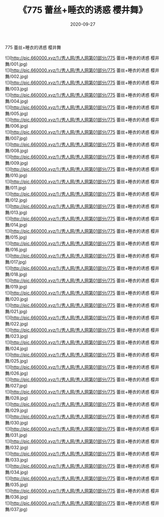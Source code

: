 ﻿---
layout: post
title:  《775 蕾丝+睡衣的诱惑 樱井舞》
date:   2020-09-27
img: http://pic.660000.xyz/1:/秀人网/秀人网第01部分/775 蕾丝+睡衣的诱惑 樱井舞/000.jpg
categories: [美女, 清纯, 唯美]
---

775 蕾丝+睡衣的诱惑 樱井舞

  ![](http://pic.660000.xyz/1:/秀人网/秀人网第01部分/775 蕾丝+睡衣的诱惑 樱井舞/001.jpg) <br> ![](http://pic.660000.xyz/1:/秀人网/秀人网第01部分/775 蕾丝+睡衣的诱惑 樱井舞/002.jpg) <br> ![](http://pic.660000.xyz/1:/秀人网/秀人网第01部分/775 蕾丝+睡衣的诱惑 樱井舞/003.jpg) <br> ![](http://pic.660000.xyz/1:/秀人网/秀人网第01部分/775 蕾丝+睡衣的诱惑 樱井舞/004.jpg) <br> ![](http://pic.660000.xyz/1:/秀人网/秀人网第01部分/775 蕾丝+睡衣的诱惑 樱井舞/005.jpg) <br> ![](http://pic.660000.xyz/1:/秀人网/秀人网第01部分/775 蕾丝+睡衣的诱惑 樱井舞/006.jpg) <br> ![](http://pic.660000.xyz/1:/秀人网/秀人网第01部分/775 蕾丝+睡衣的诱惑 樱井舞/007.jpg) <br> ![](http://pic.660000.xyz/1:/秀人网/秀人网第01部分/775 蕾丝+睡衣的诱惑 樱井舞/008.jpg) <br> ![](http://pic.660000.xyz/1:/秀人网/秀人网第01部分/775 蕾丝+睡衣的诱惑 樱井舞/009.jpg) <br> ![](http://pic.660000.xyz/1:/秀人网/秀人网第01部分/775 蕾丝+睡衣的诱惑 樱井舞/010.jpg) <br> ![](http://pic.660000.xyz/1:/秀人网/秀人网第01部分/775 蕾丝+睡衣的诱惑 樱井舞/011.jpg) <br> ![](http://pic.660000.xyz/1:/秀人网/秀人网第01部分/775 蕾丝+睡衣的诱惑 樱井舞/012.jpg) <br> ![](http://pic.660000.xyz/1:/秀人网/秀人网第01部分/775 蕾丝+睡衣的诱惑 樱井舞/013.jpg) <br> ![](http://pic.660000.xyz/1:/秀人网/秀人网第01部分/775 蕾丝+睡衣的诱惑 樱井舞/014.jpg) <br> ![](http://pic.660000.xyz/1:/秀人网/秀人网第01部分/775 蕾丝+睡衣的诱惑 樱井舞/015.jpg) <br> ![](http://pic.660000.xyz/1:/秀人网/秀人网第01部分/775 蕾丝+睡衣的诱惑 樱井舞/016.jpg) <br> ![](http://pic.660000.xyz/1:/秀人网/秀人网第01部分/775 蕾丝+睡衣的诱惑 樱井舞/017.jpg) <br> ![](http://pic.660000.xyz/1:/秀人网/秀人网第01部分/775 蕾丝+睡衣的诱惑 樱井舞/018.jpg) <br> ![](http://pic.660000.xyz/1:/秀人网/秀人网第01部分/775 蕾丝+睡衣的诱惑 樱井舞/019.jpg) <br> ![](http://pic.660000.xyz/1:/秀人网/秀人网第01部分/775 蕾丝+睡衣的诱惑 樱井舞/020.jpg) <br> ![](http://pic.660000.xyz/1:/秀人网/秀人网第01部分/775 蕾丝+睡衣的诱惑 樱井舞/021.jpg) <br> ![](http://pic.660000.xyz/1:/秀人网/秀人网第01部分/775 蕾丝+睡衣的诱惑 樱井舞/022.jpg) <br> ![](http://pic.660000.xyz/1:/秀人网/秀人网第01部分/775 蕾丝+睡衣的诱惑 樱井舞/023.jpg) <br> ![](http://pic.660000.xyz/1:/秀人网/秀人网第01部分/775 蕾丝+睡衣的诱惑 樱井舞/024.jpg) <br> ![](http://pic.660000.xyz/1:/秀人网/秀人网第01部分/775 蕾丝+睡衣的诱惑 樱井舞/025.jpg) <br> ![](http://pic.660000.xyz/1:/秀人网/秀人网第01部分/775 蕾丝+睡衣的诱惑 樱井舞/026.jpg) <br> ![](http://pic.660000.xyz/1:/秀人网/秀人网第01部分/775 蕾丝+睡衣的诱惑 樱井舞/027.jpg) <br> ![](http://pic.660000.xyz/1:/秀人网/秀人网第01部分/775 蕾丝+睡衣的诱惑 樱井舞/028.jpg) <br> ![](http://pic.660000.xyz/1:/秀人网/秀人网第01部分/775 蕾丝+睡衣的诱惑 樱井舞/029.jpg) <br> ![](http://pic.660000.xyz/1:/秀人网/秀人网第01部分/775 蕾丝+睡衣的诱惑 樱井舞/030.jpg) <br> ![](http://pic.660000.xyz/1:/秀人网/秀人网第01部分/775 蕾丝+睡衣的诱惑 樱井舞/031.jpg) <br> ![](http://pic.660000.xyz/1:/秀人网/秀人网第01部分/775 蕾丝+睡衣的诱惑 樱井舞/032.jpg) <br> ![](http://pic.660000.xyz/1:/秀人网/秀人网第01部分/775 蕾丝+睡衣的诱惑 樱井舞/033.jpg) <br> ![](http://pic.660000.xyz/1:/秀人网/秀人网第01部分/775 蕾丝+睡衣的诱惑 樱井舞/034.jpg) <br> ![](http://pic.660000.xyz/1:/秀人网/秀人网第01部分/775 蕾丝+睡衣的诱惑 樱井舞/035.jpg) <br> ![](http://pic.660000.xyz/1:/秀人网/秀人网第01部分/775 蕾丝+睡衣的诱惑 樱井舞/036.jpg) <br> ![](http://pic.660000.xyz/1:/秀人网/秀人网第01部分/775 蕾丝+睡衣的诱惑 樱井舞/037.jpg) <br>